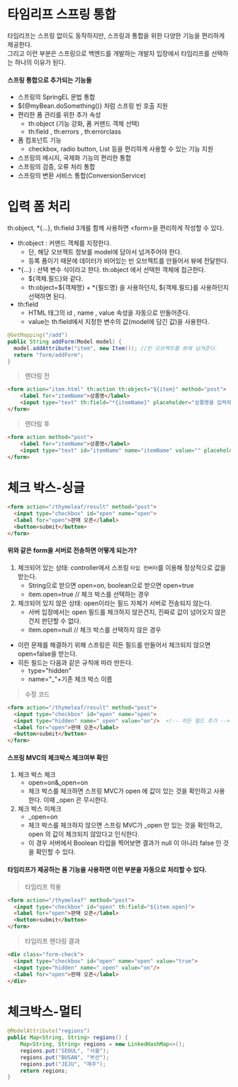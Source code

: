 # 타임리프 스프링 통합
타임리프는 스프링 없이도 동작하지만, 스프링과 통합을 위한 다양한 기능을 편리하게 제공한다.  
그리고 이런 부분은 스프링으로 백엔드를 개발하는 개발자 입장에서 타임리프를 선택하는 하나의 이유가 된다.

#### 스프링 통합으로 추가되는 기능들
* 스프링의 SpringEL 문법 통합
* ${@myBean.doSomething()} 처럼 스프링 빈 호출 지원
* 편리한 폼 관리를 위한 추가 속성
  * th:object (기능 강화, 폼 커맨드 객체 선택)
  * th:field , th:errors , th:errorclass
* 폼 컴포넌트 기능
  * checkbox, radio button, List 등을 편리하게 사용할 수 있는 기능 지원
* 스프링의 메시지, 국제화 기능의 편리한 통합
* 스프링의 검증, 오류 처리 통합
* 스프링의 변환 서비스 통합(ConversionService)

# 입력 폼 처리
th:object, *{...}, th:field 3개를 함께 사용하면 &lt;form&gt;을 편리하게 작성할 수 있다.
* th:object : 커맨드 객체를 지정한다.
  * 단, 해당 오브젝트 정보를 model에 담아서 넘겨주어야 한다.
  * 등록 폼이기 때문에 데이터가 비어있는 빈 오브젝트를 만들어서 뷰에 전달한다.
* *{...} : 선택 변수 식이라고 한다. th:object 에서 선택한 객체에 접근한다.
  * ${객체.필드}와 같다.
  * th:object=${객체명} + *{필드명} 을 사용하던지, ${객체.필드}를 사용하던지 선택하면 된다.
* th:field
  * HTML 태그의 id , name , value 속성을 자동으로 만들어준다.
  * value는 th:field에서 지정한 변수의 값(model에 담긴 값)을 사용한다.
```java
@GetMapping("/add")
public String addForm(Model model) {
  model.addAttribute("item", new Item()); //빈 오브젝트를 뷰에 넘겨준다.
  return "form/addForm";
}
```
> 렌더링 전
```html
<form action="item.html" th:action th:object="${item}" method="post">
	<label for="itemName">상품명</label>
	<input type="text" th:field="*{itemName}" placeholder="상품명을 입력하세요">
</form>
```
> 렌더링 후
```html
<form action method="post">
	<label for="itemName">상품명</label>
	<input type="text" id="itemName" name="itemName" value="" placeholder="상품명을 입력하세요">
</form>
```

# 체크 박스-싱글
```html
<form action="/thymeleaf/result" method="post">
  <input type="checkbox" id="open" name="open">
  <label for="open">판매 오픈</label>
  <button>submit</button>
</form>
```
#### 위와 같은 form을 서버로 전송하면 어떻게 되는가?
1. 체크되어 있는 상태: controller에서 스프링 `타입 컨버터`를 이용해 정상적으로 값을 받는다.
    * String으로 받으면 open=on, boolean으로 받으면 open=true
    * item.open=true // 체크 박스를 선택하는 경우
2. 체크되어 있지 않은 상태: open이라는 필드 자체가 서버로 전송되지 않는다.
    * 서버 입장에서는 open 필드를 체크하지 않은건지, 진짜로 값이 넘어오지 않은건지 판단할 수 없다.
    * item.open=null // 체크 박스를 선택하지 않은 경우
* 이런 문제를 해결하기 위해 스프링은 히든 필드를 만들어서 체크되지 않으면 open=false을 받는다.
* 히든 필드는 다음과 같은 규칙에 따라 만든다.
  * type="hidden"
  * name="_"+기존 체크 박스 이름
> 수정 코드
```html
<form action="/thymeleaf/result" method="post">
  <input type="checkbox" id="open" name="open">
  <input type="hidden" name="_open" value="on"/>  <!-- 히든 필드 추가 -->
  <label for="open">판매 오픈</label>
  <button>submit</button>
</form>
```
#### 스프링 MVC의 체크박스 체크여부 확인
1. 체크 박스 체크
    * open=on&_open=on
    * 체크 박스를 체크하면 스프링 MVC가 open 에 값이 있는 것을 확인하고 사용한다. 이때 _open 은 무시한다.
2. 체크 박스 미체크
    * _open=on
    * 체크 박스를 체크하지 않으면 스프링 MVC가 _open 만 있는 것을 확인하고, open 의 값이 체크되지 않았다고 인식한다.
    * 이 경우 서버에서 Boolean 타입을 찍어보면 결과가 null 이 아니라 false 인 것을 확인할 수 있다.

####  타임리프가 제공하는 폼 기능을 사용하면 이런 부분을 자동으로 처리할 수 있다.
> 타임리프 적용
```html
<form action="/thymeleaf" method="post">
  <input type="checkbox" id="open" th:field="${item.open}">
  <label for="open">판매 오픈</label>
  <button>submit</button>
</form>
```
> 타임리프 렌더링 결과
```html
<div class="form-check">
  <input type="checkbox" id="open" name="open" value="true">
  <input type="hidden" name="_open" value="on"/>
  <label for="open">판매 오픈</label>
</div>
```

# 체크박스-멀티
```java
@ModelAttribute("regions")
public Map<String, String> regions() {
    Map<String, String> regions = new LinkedHashMap<>();
    regions.put("SEOUL", "서울");
    regions.put("BUSAN", "부산");
    regions.put("JEJU", "제주");
    return regions;
}
```
#### 
